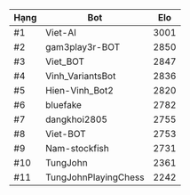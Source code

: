 Hạng|Bot|Elo
---|---|---
#1|Viet-AI|3001
#2|gam3play3r-BOT|2850
#3|Viet_BOT|2847
#4|Vinh_VariantsBot|2836
#5|Hien-Vinh_Bot2|2820
#6|bluefake|2782
#7|dangkhoi2805|2755
#8|Viet-BOT|2753
#9|Nam-stockfish|2731
#10|TungJohn|2361
#11|TungJohnPlayingChess|2242
